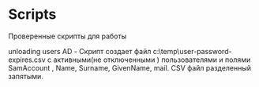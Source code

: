 # Scripts
Проверенные скрипты для работы

unloading users AD - Скрипт создает файл c:\temp\user-password-expires.csv с активными(не отключенными ) пользователями и полями SamAccount , Name, Surname, GivenName, mail. CSV файл разделенный запятыми.
 

